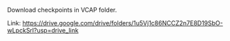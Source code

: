 Download checkpoints in VCAP folder. 

Link: https://drive.google.com/drive/folders/1u5Vj1c86NCCZ2n7E8D19SbO-wLpckSrl?usp=drive_link
